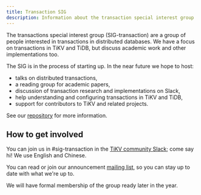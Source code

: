 ```yaml
---
title: Transaction SIG
description: Information about the transaction special interest group
---
```


The transactions special interest group (SIG-transaction) are a group of people interested in transactions in distributed databases. We have a focus on transactions in TiKV and TiDB, but discuss academic work and other implementations too.

The SIG is in the process of starting up. In the near future we hope to host:

* talks on distributed transactions,
* a reading group for academic papers,
* discussion of transaction research and implementations on Slack,
* help understanding and configuring transactions in TiKV and TiDB,
* support for contributors to TiKV and related projects.

See our [repository](https://github.com/tikv/sig-transaction) for more information.

## How to get involved

You can join us in #sig-transaction in the [TiKV community Slack](https://slack.tidb.io/invite?team=tikv-wg&channel=sig-transaction&ref=community-sig); come say hi! We use English and Chinese.

You can read or join our announcement [mailing list](https://groups.google.com/d/forum/tikv-sig-transaction), so you can stay up to date with what we're up to.

We will have formal membership of the group ready later in the year.

